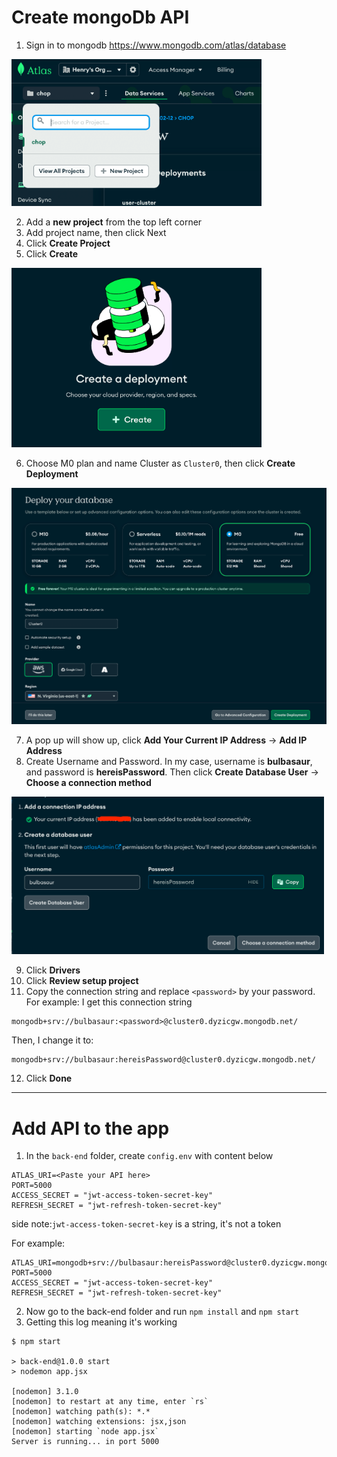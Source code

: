 # Create mongoDb API
1. Sign in to mongodb https://www.mongodb.com/atlas/database
<img src="./attachments/mongo-1.png" width="400">

2. Add a **new project** from the top left corner
3. Add project name, then click Next
4. Click **Create Project**
5. Click **Create**
<img src="./attachments/mongo-2.png" width="400">

6. Choose M0 plan and name Cluster as `Cluster0`, then click **Create Deployment**
<img src="./attachments/mongo-3.png" width="600">

7. A pop up will show up, click **Add Your Current IP Address** -> **Add IP Address**
8. Create Username and Password. In my case, username is **bulbasaur**, and password is **hereisPassword**. Then click **Create Database User** -> **Choose a connection method**
<img src="./attachments/mongo-4.png" width="500">

9. Click **Drivers**
10. Click **Review setup project**
11. Copy the connection string and replace `<password>` by your password. For example:
I get this connection string
```
mongodb+srv://bulbasaur:<password>@cluster0.dyzicgw.mongodb.net/
```

Then, I change it to:
```
mongodb+srv://bulbasaur:hereisPassword@cluster0.dyzicgw.mongodb.net/
```

12. Click **Done**

---

# Add API to the app

1. In the `back-end` folder, create `config.env` with content below

```
ATLAS_URI=<Paste your API here>
PORT=5000
ACCESS_SECRET = "jwt-access-token-secret-key"
REFRESH_SECRET = "jwt-refresh-token-secret-key"
```

side note:`jwt-access-token-secret-key` is a string, it's not a token

For example:
```
ATLAS_URI=mongodb+srv://bulbasaur:hereisPassword@cluster0.dyzicgw.mongodb.net/
PORT=5000
ACCESS_SECRET = "jwt-access-token-secret-key"
REFRESH_SECRET = "jwt-refresh-token-secret-key"
```
2. Now go to the back-end folder and run `npm install` and `npm start`
3. Getting this log meaning it's working
```
$ npm start

> back-end@1.0.0 start
> nodemon app.jsx

[nodemon] 3.1.0
[nodemon] to restart at any time, enter `rs`
[nodemon] watching path(s): *.*
[nodemon] watching extensions: jsx,json
[nodemon] starting `node app.jsx`
Server is running... in port 5000
```
